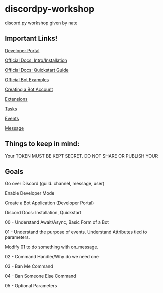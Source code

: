 # discordpy-workshop

discord.py workshop given by nate

## Important Links!

[Developer Portal](https://discord.com/developers/docs/intro)

[Official Docs: Intro/Installation](https://discordpy.readthedocs.io/en/stable/intro.html)

[Official Docs: Quickstart Guide](https://discordpy.readthedocs.io/en/stable/quickstart.html)

[Official Bot Examples](https://github.com/Rapptz/discord.py/tree/v1.7.1/examples)

[Creating a Bot Account](https://discordpy.readthedocs.io/en/stable/discord.html)

[Extensions](https://discordpy.readthedocs.io/en/stable/ext/commands/index.html)

[Tasks](https://discordpy.readthedocs.io/en/stable/ext/tasks/index.html)

[Events](https://discordpy.readthedocs.io/en/latest/api.html#event-reference)

[Message](https://discordpy.readthedocs.io/en/latest/api.html#message)

## Things to keep in mind:

Your TOKEN MUST BE KEPT SECRET. DO NOT SHARE OR PUBLISH YOUR

## Goals

Go over Discord (guild. channel, message, user)

Enable Developer Mode

Create a Bot Application (Developer Portal)

Discord Docs: Installation, Quickstart

00 - Understand Await/Async, Basic Form of a Bot

01 - Understand the purpose of events. Understand Attributes tied to parameters.

Modify 01 to do something with on_message. 

02 - Command Handler/Why do we need one

03 - Ban Me Command

04 - Ban Someone Else Command

05 - Optional Parameters



